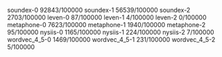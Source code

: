soundex-0 92843/100000
soundex-1 56539/100000
soundex-2 2703/100000
leven-0 87/100000
leven-1 4/100000
leven-2 0/100000
metaphone-0 7623/100000
metaphone-1 1940/100000
metaphone-2 95/100000
nysiis-0 1165/100000
nysiis-1 224/100000
nysiis-2 7/100000
wordvec_4_5-0 1469/100000
wordvec_4_5-1 231/100000
wordvec_4_5-2 5/100000
